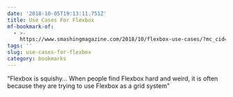 ```yaml
---
date: '2018-10-05T19:13:11.751Z'
title: Use Cases For Flexbox
mf-bookmark-of:
  - >-
    https://www.smashingmagazine.com/2018/10/flexbox-use-cases/?mc_cid=aede0b16e0&mc_eid=61e1aff925
tags: ''
slug: use-cases-for-flexbox
category: bookmarks
---
```

“Flexbox is squishy… When people find Flexbox hard and weird, it is often because they are trying to use Flexbox as a grid system”
